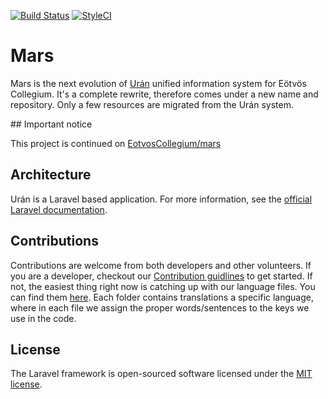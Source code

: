 [![Build Status](https://travis-ci.com/luksan47/mars.svg?branch=uran-2.x)](https://travis-ci.com/luksan47/mars)
[![StyleCI](https://github.styleci.io/repos/211704659/shield?branch=uran-2.x&style=plastic)](https://github.styleci.io/repos/211704659)

# Mars

Mars is the next evolution of [Urán](https://github.com/kovacsur10/uran) unified information system for Eötvös Collegium. It's a complete 
rewrite, therefore comes under a new name and repository. Only a few resources are migrated from the Urán system.

## Important notice

This project is continued on [EotvosCollegium/mars](https://github.com/EotvosCollegium/mars)

## Architecture

Urán is a Laravel based application. For more information, see the [official Laravel documentation](https://laravel.com/docs).

## Contributions

Contributions are welcome from both developers and other volunteers. If you are a developer, checkout our
[Contribution guidlines](https://github.com/luksan47/mars/blob/master/CONTRIBUTING.md) to get started.
If not, the easiest thing right now is catching up with our language files. You can find them
[here](https://github.com/luksan47/mars/tree/master/resources/lang). Each folder contains translations a specific
language, where in each file we assign the proper words/sentences to the keys we use in the code.

## License

The Laravel framework is open-sourced software licensed under the [MIT license](http://opensource.org/licenses/MIT).
